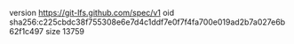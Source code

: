 version https://git-lfs.github.com/spec/v1
oid sha256:c225cbdc38f755308e6e7d4c1ddf7e0f7f4fa700e019ad2b7a027e6b62f1c497
size 13759
